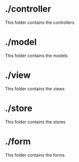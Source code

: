 # ./controller

This folder contains the controllers

# ./model

This folder contains the models

# ./view

This folder contains the views

# ./store

This folder contains the stores

# ./form

This folder contains the forms
